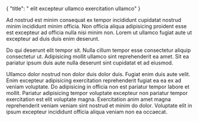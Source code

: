 {
  "title": " elit excepteur ullamco exercitation ullamco"
}

Ad nostrud est minim consequat ex tempor incididunt cupidatat nostrud minim incididunt minim officia. Non officia aliqua adipisicing proident esse est excepteur ad officia nulla nisi minim non. Lorem ut ullamco fugiat aute ut excepteur ad duis duis enim deserunt.

Do qui deserunt elit tempor sit. Nulla cillum tempor esse consectetur aliquip consectetur ut. Adipisicing mollit ullamco sint reprehenderit ea amet. Sit ea pariatur ipsum duis aute nulla deserunt sint cupidatat et ad eiusmod.

Ullamco dolor nostrud non dolor duis dolor duis. Fugiat enim duis aute velit. Enim excepteur adipisicing exercitation reprehenderit fugiat ea ea ex ad veniam voluptate. Do adipisicing in officia non est pariatur tempor labore et mollit. Pariatur adipisicing tempor voluptate excepteur non pariatur tempor exercitation est elit voluptate magna. Exercitation anim amet magna reprehenderit veniam veniam sint nostrud et minim do dolor. Voluptate elit in ipsum excepteur incididunt officia aliqua veniam non ea occaecat.